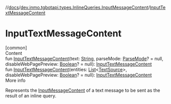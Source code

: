 //[docs](../../index.md)/[dev.inmo.tgbotapi.types.InlineQueries.InputMessageContent](index.md)/[InputTextMessageContent](-input-text-message-content.md)



# InputTextMessageContent  
[common]  
Content  
fun [InputTextMessageContent](-input-text-message-content.md)(text: [String](https://kotlinlang.org/api/latest/jvm/stdlib/kotlin/-string/index.html), parseMode: [ParseMode](../dev.inmo.tgbotapi.types.ParseMode/-parse-mode/index.md)? = null, disableWebPagePreview: [Boolean](https://kotlinlang.org/api/latest/jvm/stdlib/kotlin/-boolean/index.html)? = null): [InputTextMessageContent](-input-text-message-content/index.md)  
fun [InputTextMessageContent](-input-text-message-content.md)(entities: [List](https://kotlinlang.org/api/latest/jvm/stdlib/kotlin.collections/-list/index.html)<[TextSource](../dev.inmo.tgbotapi.CommonAbstracts/-text-source/index.md)>, disableWebPagePreview: [Boolean](https://kotlinlang.org/api/latest/jvm/stdlib/kotlin/-boolean/index.html)? = null): [InputTextMessageContent](-input-text-message-content/index.md)  
More info  


Represents the [InputMessageContent](../dev.inmo.tgbotapi.types.InlineQueries.abstracts/-input-message-content/index.md) of a text message to be sent as the result of an inline query.

  



